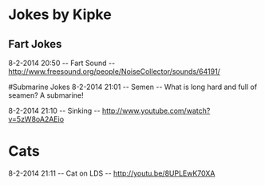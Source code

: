 # Jokes by Kipke

## Fart Jokes
8-2-2014 20:50 -- Fart Sound -- http://www.freesound.org/people/NoiseCollector/sounds/64191/

#Submarine Jokes
8-2-2014 21:01 -- Semen      -- What is long hard and full of seamen? A submarine!

8-2-2014 21:10 -- Sinking    -- http://www.youtube.com/watch?v=5zW8oA2AEio

# Cats
8-2-2014 21:11 -- Cat on LDS -- http://youtu.be/8UPLEwK70XA
